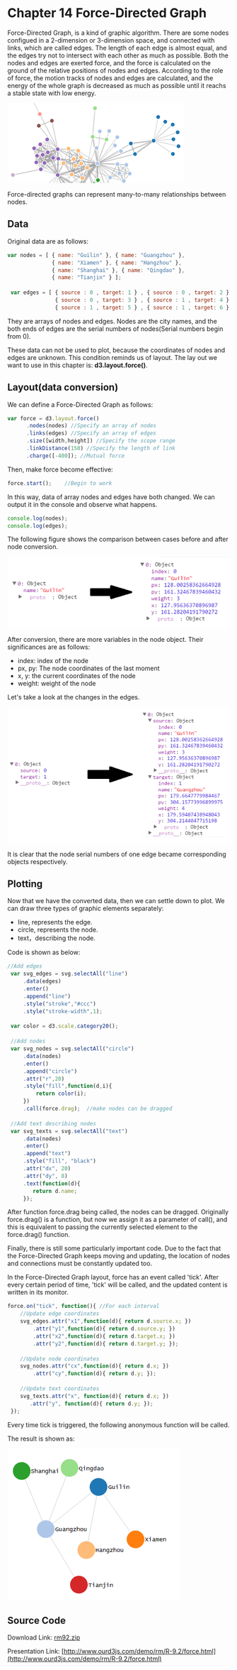# Chapter 14 Force-Directed Graph

Force-Directed Graph, is a kind of graphic algorithm. There are some nodes configued in a 2-dimension or 3-dimension space, and connected with links, which are called edges. The length of each edge is almost equal, and the edges try not to intersect with each other as much as possible. Both the nodes and edges are exerted force, and the force is calculated on the ground of the relative positions of nodes and edges. According to the role of force, the motion tracks of nodes and edges are calculated, and the energy of the whole graph is decreased as much as possible until it reachs a stable state with low energy. 

![Force-Directed Graph](./images/force-1.png)

Force-directed graphs can represent many-to-many relationships between nodes.

## Data

Original data are as follows:

```javascript
var nodes = [ { name: "Guilin" }, { name: "Guangzhou" },
              { name: "Xiamen" }, { name: "Hangzhou" },
              { name: "Shanghai" }, { name: "Qingdao" },
              { name: "Tianjin" } ];
 
 var edges = [ { source : 0 , target: 1 } , { source : 0 , target: 2 } ,
               { source : 0 , target: 3 } , { source : 1 , target: 4 } ,
               { source : 1 , target: 5 } , { source : 1 , target: 6 } ];
```

They are arrays of nodes and edges. Nodes are the city names, and the both ends of edges are the serial numbers of nodes(Serial numbers begin from 0).

These data can not be used to plot, because the coordinates of nodes and edges are unknown. This condition reminds us of layout. The lay out we want to use in this chapter is: **d3.layout.force()**.

## Layout(data conversion)

We can define a Force-Directed Graph as follows:

```javascript
var force = d3.layout.force()
      .nodes(nodes) //Specify an array of nodes
      .links(edges) //Specify an array of edges
      .size([width,height]) //Specify the scope range
      .linkDistance(150) //Specify the length of link
      .charge([-400]); //Mutual force
```

Then, make force become effective:

```javascript
force.start();    //Begin to work
```

In this way, data of array nodes and edges have both changed. We can output it in the console and observe what happens. 

```javascript
console.log(nodes);
console.log(edges);
```

The following figure shows the comparison between cases before and after node conversion.

![cases before and after node conversion](./images/force-2.png)

After conversion, there are more variables in the node object. Their significances are as follows:

- index: index of the node
- px, py: The node coordinates of the last moment
- x, y: the current coordinates of the node
- weight: weight of the node

Let's take a look at the changes in the edges.

![cases before and after edge conversion](./images/force-3.png)

It is clear that the node serial numbers of one edge became corresponding objects respectively. 

## Plotting

Now that we have the converted data, then we can settle down to plot. We can draw three types of graphic elements separately: 

- line, represents the edge.
- circle, represents the node.
- text，describing the node. 

Code is shown as below:

```javascript
//Add edges
 var svg_edges = svg.selectAll("line")
     .data(edges)
     .enter()
     .append("line")
     .style("stroke","#ccc")
     .style("stroke-width",1);
 
 var color = d3.scale.category20();
 
 //Add nodes
 var svg_nodes = svg.selectAll("circle")
     .data(nodes)
     .enter()
     .append("circle")
     .attr("r",20)
     .style("fill",function(d,i){
         return color(i);
     })
     .call(force.drag);  //make nodes can be dragged

 //Add text describing nodes
 var svg_texts = svg.selectAll("text")
     .data(nodes)
     .enter()
     .append("text")
     .style("fill", "black")
     .attr("dx", 20)
     .attr("dy", 8)
     .text(function(d){
        return d.name;
     });
```

After function force.drag being called, the nodes can be dragged. Originally force.drag() is a function, but now we assign it as a parameter of call(), and this is equivalent to passing the currently selected element to the force.drag() function.

Finally, there is still some particularly important code. Due to the fact that the Force-Directed Graph keeps moving and updating, the location of nodes and connections must be constantly updated too.   

In the Force-Directed Graph layout, force has an event called 'tick'. After every certain period of time, 'tick' will be called, and the updated content is written in its monitor. 

```javascript
force.on("tick", function(){ //For each interval
    //Update edge coordinates
    svg_edges.attr("x1",function(d){ return d.source.x; })
        .attr("y1",function(d){ return d.source.y; })
        .attr("x2",function(d){ return d.target.x; })
        .attr("y2",function(d){ return d.target.y; });
 
    //Update node coordinates
    svg_nodes.attr("cx",function(d){ return d.x; })
        .attr("cy",function(d){ return d.y; });

    //Update text coordinates
    svg_texts.attr("x", function(d){ return d.x; })
       .attr("y", function(d){ return d.y; });
 });
```

Every time tick is triggered, the following anonymous function will be called. 

The result is shown as:

![Results](./images/force-4.png)


## Source Code

Download Link: [rm92.zip](http://www.ourd3js.com/src/rm/rm92.zip)

Presentation Link: [http://www.ourd3js.com/demo/rm/R-9.2/force.html](http://www.ourd3js.com/demo/rm/R-9.2/force.html)
